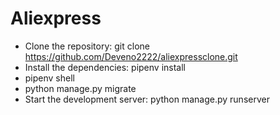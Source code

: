 ﻿# Aliexpress
* Clone the repository: git clone https://github.com/Deveno2222/aliexpressclone.git
* Install the dependencies: pipenv install
* pipenv shell
* python manage.py migrate
* Start the development server: python manage.py runserver
